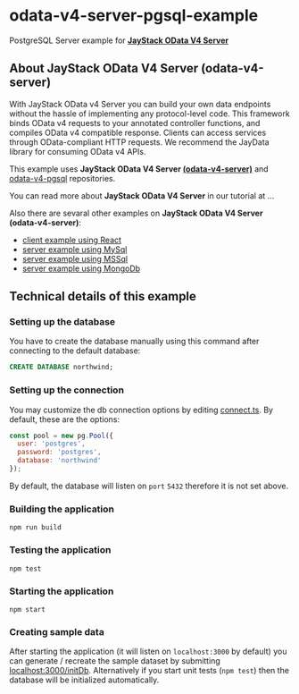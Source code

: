 # odata-v4-server-pgsql-example
PostgreSQL Server example for **[JayStack OData V4 Server](https://github.com/jaystack/odata-v4-server)**

## About JayStack OData V4 Server (odata-v4-server)

With JayStack OData v4 Server you can build your own data endpoints without the hassle of implementing any protocol-level code. This framework binds OData v4 requests to your annotated controller functions, and compiles OData v4 compatible response. Clients can access services through OData-compliant HTTP requests. We recommend the JayData library for consuming OData v4 APIs.

This example uses **JayStack OData V4 Server [(odata-v4-server)](https://github.com/jaystack/odata-v4-server)** and [odata-v4-pgsql](https://github.com/jaystack/odata-v4-pgsql) repositories.

You can read more about **JayStack OData V4 Server** in our tutorial at ...

Also there are sevaral other examples on **JayStack OData V4 Server (odata-v4-server)**:
- [client example using React](https://github.com/jaystack/odata-v4-server-react-client-example)
- [server example using MySql](https://github.com/jaystack/odata-v4-mysql-example)
- [server example using MSSql](https://github.com/jaystack/odata-v4-server-mssql-example)
- [server example using MongoDb](https://github.com/jaystack/odata-v4-server-mongodb-example)

## Technical details of this example
### Setting up the database
You have to create the database manually using this command after connecting to the default database:
```SQL
CREATE DATABASE northwind;
```

### Setting up the connection
You may customize the db connection options
by editing [connect.ts](https://github.com/jaystack/odata-v4-server-pgsql-example/blob/master/src/utils/connect.ts#L29-L30).
By default, these are the options:
```js
const pool = new pg.Pool({
  user: 'postgres',
  password: 'postgres',
  database: 'northwind'
});
```
By default, the database will listen on `port` `5432` therefore it is not set above.

### Building the application
```
npm run build
```

### Testing the application
```
npm test
```

### Starting the application
```
npm start
```

### Creating sample data
After starting the application (it will listen on `localhost:3000` by default) you can generate / recreate the sample dataset
by submitting [localhost:3000/initDb](http://localhost:3000/initDb).
Alternatively if you start unit tests (`npm test`) then the database will be initialized automatically.
